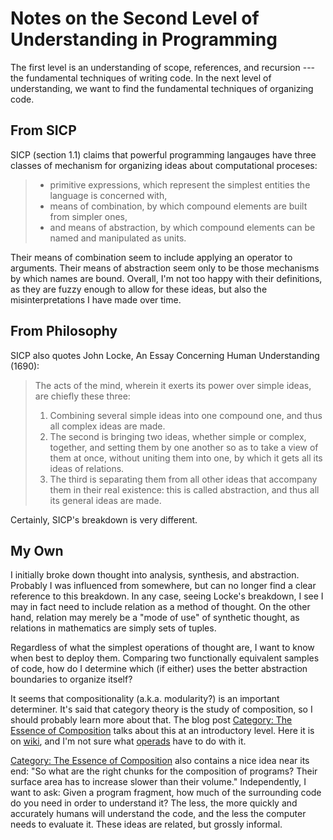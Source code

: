 # Notes on the Second Level of Understanding in Programming

The first level is an understanding of scope, references, and recursion --- the fundamental techniques of writing code.
In the next level of understanding, we want to find the fundamental techniques of organizing code.

## From SICP

SICP (section 1.1) claims that powerful programming langauges have three classes of mechanism for organizing ideas about computational proceses:

> * primitive expressions, which represent the simplest entities the language is concerned with,
> * means of combination, by which compound elements are built from simpler ones,
> * and means of abstraction, by which compound elements can be named and manipulated as units.

Their means of combination seem to include applying an operator to arguments.
Their means of abstraction seem only to be those mechanisms by which names are bound.
Overall, I'm not too happy with their definitions, as they are fuzzy enough to allow for these ideas, but also the misinterpretations I have made over time.

## From Philosophy

SICP also quotes John Locke,  An Essay Concerning Human Understanding (1690):

> The acts of the mind, wherein it exerts its power over simple ideas, are chiefly these three:
>   1. Combining several simple ideas into one compound one, and thus all complex ideas are made.
>   2. The second is bringing two ideas, whether simple or complex, together, and setting them by one another so as to take a view of them at once, without uniting them into one, by which it gets all its ideas of relations.
>   3. The third is separating them from all other ideas that accompany them in their real existence: this is called abstraction, and thus all its general ideas are made.

Certainly, SICP's breakdown is very different.

## My Own

I initially broke down thought into analysis, synthesis, and abstraction.
Probably I was influenced from somewhere, but can no longer find a clear reference to this breakdown.
In any case, seeing Locke's breakdown, I see I may in fact need to include relation as a method of thought.
On the other hand, relation may merely be a "mode of use" of synthetic thought, as relations in mathematics are simply sets of tuples.

Regardless of what the simplest operations of thought are, I want to know when best to deploy them.
Comparing two functionally equivalent samples of code, how do I determine which (if either) uses the better abstraction boundaries to organize itself?

It seems that compositionality (a.k.a. modularity?) is an important determiner.
It's said that category theory is the study of composition, so I should probably learn more about that.
The blog post [Category: The Essence of Composition][catcomp] talks about this at an introductory level.
Here it is on [wiki](https://en.wikipedia.org/wiki/Category_(mathematics)), and I'm not sure what [operads](https://en.wikipedia.org/wiki/Operad_theory) have to do with it.

[catcomp]: https://bartoszmilewski.com/2014/11/04/category-the-essence-of-composition/

[Category: The Essence of Composition][catcomp] also contains a nice idea near its end: "So what are the right chunks for the composition of programs? Their surface area has to increase slower than their volume."
Independently, I want to ask: Given a program fragment, how much of the surrounding code do you need in order to understand it? The less, the more quickly and accurately humans will understand the code, and the less the computer needs to evaluate it.
These ideas are related, but grossly informal.